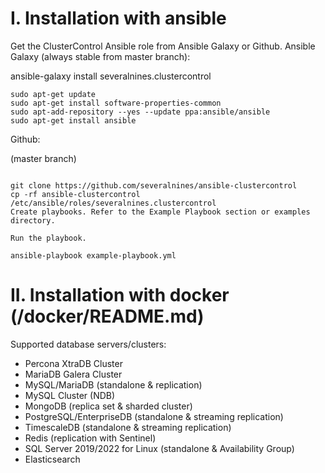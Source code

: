 # I. Installation with ansible 
Get the ClusterControl Ansible role from Ansible Galaxy or Github.
Ansible Galaxy (always stable from master branch):

ansible-galaxy install severalnines.clustercontrol
```shell
sudo apt-get update
sudo apt-get install software-properties-common
sudo apt-add-repository --yes --update ppa:ansible/ansible
sudo apt-get install ansible
```

Github:

(master branch)

```shell

git clone https://github.com/severalnines/ansible-clustercontrol
cp -rf ansible-clustercontrol /etc/ansible/roles/severalnines.clustercontrol
Create playbooks. Refer to the Example Playbook section or examples directory.

Run the playbook.

ansible-playbook example-playbook.yml
```

# II. Installation with docker (/docker/README.md)

Supported database servers/clusters:
* Percona XtraDB Cluster
* MariaDB Galera Cluster
* MySQL/MariaDB (standalone & replication)
* MySQL Cluster (NDB)
* MongoDB (replica set & sharded cluster)
* PostgreSQL/EnterpriseDB (standalone & streaming replication)
* TimescaleDB (standalone & streaming replication)
* Redis (replication with Sentinel)
* SQL Server 2019/2022 for Linux (standalone & Availability Group)
* Elasticsearch

